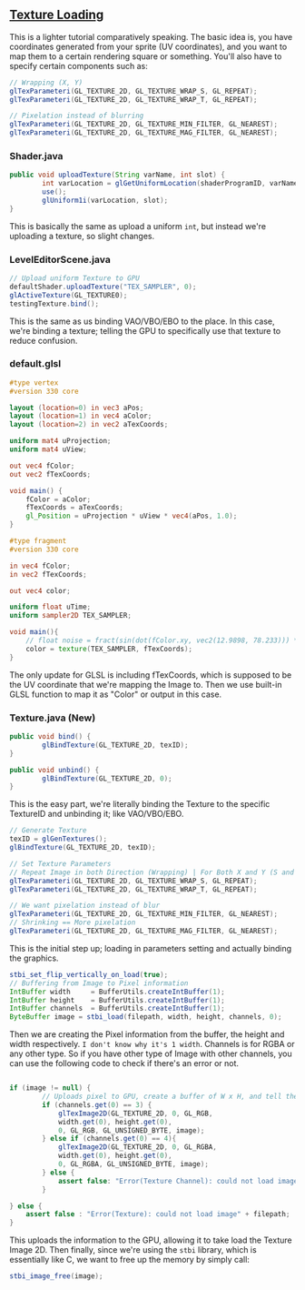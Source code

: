## [Texture Loading](https://www.youtube.com/watch?v=7i9oXEoe86Q&list=PLtrSb4XxIVbp8AKuEAlwNXDxr99e3woGE&index=10)
This is a lighter tutorial comparatively speaking. The basic idea is, you have coordinates
generated from your sprite (UV coordinates), and you want to map them to a certain rendering
square or something. You'll also have to specify certain components such as: 
```java
// Wrapping (X, Y)
glTexParameteri(GL_TEXTURE_2D, GL_TEXTURE_WRAP_S, GL_REPEAT);
glTexParameteri(GL_TEXTURE_2D, GL_TEXTURE_WRAP_T, GL_REPEAT);

// Pixelation instead of blurring
glTexParameteri(GL_TEXTURE_2D, GL_TEXTURE_MIN_FILTER, GL_NEAREST);
glTexParameteri(GL_TEXTURE_2D, GL_TEXTURE_MAG_FILTER, GL_NEAREST);
```

### Shader.java
```java
public void uploadTexture(String varName, int slot) {
        int varLocation = glGetUniformLocation(shaderProgramID, varName);
        use();
        glUniform1i(varLocation, slot);
}
```
This is basically the same as upload a uniform `int`, but instead we're uploading
a texture, so slight changes.

### LevelEditorScene.java
```java
// Upload uniform Texture to GPU
defaultShader.uploadTexture("TEX_SAMPLER", 0);
glActiveTexture(GL_TEXTURE0);
testingTexture.bind();
```
This is the same as us binding VAO/VBO/EBO to the place. In this case, we're binding a texture; 
telling the GPU to specifically use that texture to reduce confusion.

### default.glsl

```glsl
#type vertex
#version 330 core

layout (location=0) in vec3 aPos;
layout (location=1) in vec4 aColor;
layout (location=2) in vec2 aTexCoords;

uniform mat4 uProjection;
uniform mat4 uView;

out vec4 fColor;
out vec2 fTexCoords;

void main() {
    fColor = aColor;
    fTexCoords = aTexCoords;
    gl_Position = uProjection * uView * vec4(aPos, 1.0);
}

#type fragment
#version 330 core

in vec4 fColor;
in vec2 fTexCoords;

out vec4 color;

uniform float uTime;
uniform sampler2D TEX_SAMPLER;

void main(){
    // float noise = fract(sin(dot(fColor.xy, vec2(12.9898, 78.233))) * 43758.5453);
    color = texture(TEX_SAMPLER, fTexCoords);
}
```
The only update for GLSL is including fTexCoords, which is supposed to be the UV coordinate
that we're mapping the Image to. Then we use built-in GLSL function to map it as "Color" or
output in this case.

### Texture.java (New)
```java
public void bind() {
        glBindTexture(GL_TEXTURE_2D, texID);
}

public void unbind() {
        glBindTexture(GL_TEXTURE_2D, 0);
}
```
This is the easy part, we're literally binding the Texture to the specific TextureID and
unbinding it; like VAO/VBO/EBO.
```java
// Generate Texture
texID = glGenTextures();
glBindTexture(GL_TEXTURE_2D, texID);

// Set Texture Parameters
// Repeat Image in both Direction (Wrapping) | For Both X and Y (S and T)
glTexParameteri(GL_TEXTURE_2D, GL_TEXTURE_WRAP_S, GL_REPEAT);
glTexParameteri(GL_TEXTURE_2D, GL_TEXTURE_WRAP_T, GL_REPEAT);

// We want pixelation instead of blur         
glTexParameteri(GL_TEXTURE_2D, GL_TEXTURE_MIN_FILTER, GL_NEAREST);
// Shrinking == More pixelation
glTexParameteri(GL_TEXTURE_2D, GL_TEXTURE_MAG_FILTER, GL_NEAREST);
```
This is the initial step up; loading in parameters setting and actually binding the graphics.
```java
stbi_set_flip_vertically_on_load(true);
// Buffering from Image to Pixel information
IntBuffer width     = BufferUtils.createIntBuffer(1);
IntBuffer height    = BufferUtils.createIntBuffer(1);
IntBuffer channels  = BufferUtils.createIntBuffer(1);
ByteBuffer image = stbi_load(filepath, width, height, channels, 0);
```
Then we are creating the Pixel information from the buffer, the height and width respectively.
`I don't know why it's 1 width`. Channels is for RGBA or any other type. So if you have other type
of Image with other channels, you can use the following code to check if there's an error
or not.
```java

if (image != null) {
        // Uploads pixel to GPU, create a buffer of W x H, and tell them the exact format
        if (channels.get(0) == 3) {
            glTexImage2D(GL_TEXTURE_2D, 0, GL_RGB,
            width.get(0), height.get(0),
            0, GL_RGB, GL_UNSIGNED_BYTE, image);
        } else if (channels.get(0) == 4){
            glTexImage2D(GL_TEXTURE_2D, 0, GL_RGBA,
            width.get(0), height.get(0),
            0, GL_RGBA, GL_UNSIGNED_BYTE, image);
        } else {
            assert false: "Error(Texture Channel): could not load image" + filepath;
        }

} else {
    assert false : "Error(Texture): could not load image" + filepath;
}
```
This uploads the information to the GPU, allowing it to take load the Texture Image 2D. Then 
finally, since we're using the `stbi` library, which is essentially like C, we want to free
up the memory by simply call:
```java
stbi_image_free(image);
```
